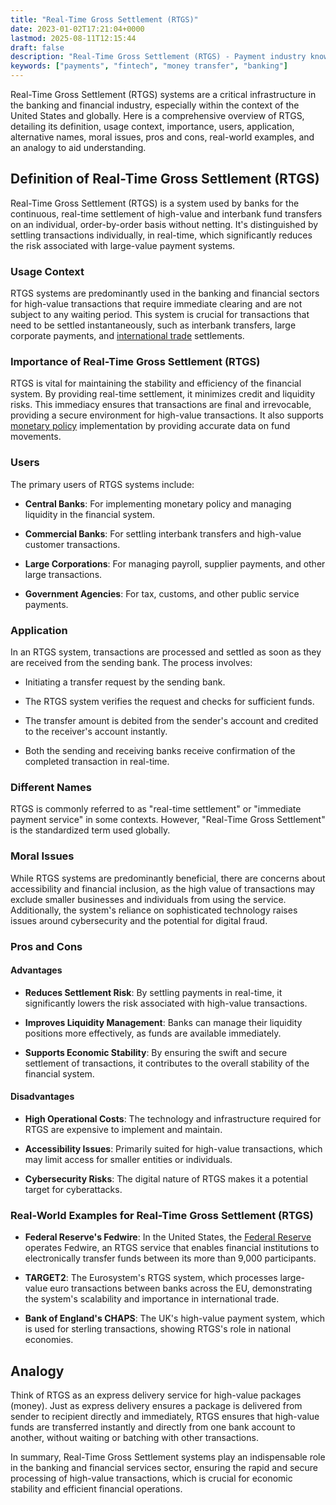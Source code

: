 ```yaml
---
title: "Real-Time Gross Settlement (RTGS)"
date: 2023-01-02T17:21:04+0000
lastmod: 2025-08-11T12:15:44
draft: false
description: "Real-Time Gross Settlement (RTGS) - Payment industry knowledge and insights"
keywords: ["payments", "fintech", "money transfer", "banking"]
---
```


Real-Time Gross Settlement (RTGS) systems are a critical infrastructure in the banking and financial industry, especially within the context of the United States and globally. Here is a comprehensive overview of RTGS, detailing its definition, usage context, importance, users, application, alternative names, moral issues, pros and cons, real-world examples, and an analogy to aid understanding.

## Definition of Real-Time Gross Settlement (RTGS)

Real-Time Gross Settlement (RTGS) is a system used by banks for the continuous, real-time settlement of high-value and interbank fund transfers on an individual, order-by-order basis without netting. It's distinguished by settling transactions individually, in real-time, which significantly reduces the risk associated with large-value payment systems.

### Usage Context

RTGS systems are predominantly used in the banking and financial sectors for high-value transactions that require immediate clearing and are not subject to any waiting period. This system is crucial for transactions that need to be settled instantaneously, such as interbank transfers, large corporate payments, and [international trade](https://faisalkhanllc.xyz/resources/payments-wiki/i/international-trade/) settlements.

### Importance of  Real-Time Gross Settlement (RTGS)

RTGS is vital for maintaining the stability and efficiency of the financial system. By providing real-time settlement, it minimizes credit and liquidity risks. This immediacy ensures that transactions are final and irrevocable, providing a secure environment for high-value transactions. It also supports [monetary policy](https://faisalkhanllc.xyz/resources/payments-wiki/m/monetary-policy/) implementation by providing accurate data on fund movements.

### Users

The primary users of RTGS systems include:

- **Central Banks**: For implementing monetary policy and managing liquidity in the financial system.

- **Commercial Banks**: For settling interbank transfers and high-value customer transactions.

- **Large Corporations**: For managing payroll, supplier payments, and other large transactions.

- **Government Agencies**: For tax, customs, and other public service payments.

### Application

In an RTGS system, transactions are processed and settled as soon as they are received from the sending bank. The process involves:

- Initiating a transfer request by the sending bank.

- The RTGS system verifies the request and checks for sufficient funds.

- The transfer amount is debited from the sender's account and credited to the receiver's account instantly.

- Both the sending and receiving banks receive confirmation of the completed transaction in real-time.

### Different Names

RTGS is commonly referred to as "real-time settlement" or "immediate payment service" in some contexts. However, "Real-Time Gross Settlement" is the standardized term used globally.

### Moral Issues

While RTGS systems are predominantly beneficial, there are concerns about accessibility and financial inclusion, as the high value of transactions may exclude smaller businesses and individuals from using the service. Additionally, the system's reliance on sophisticated technology raises issues around cybersecurity and the potential for digital fraud.

### Pros and Cons

#### Advantages

- **Reduces Settlement Risk**: By settling payments in real-time, it significantly lowers the risk associated with high-value transactions.

- **Improves Liquidity Management**: Banks can manage their liquidity positions more effectively, as funds are available immediately.

- **Supports Economic Stability**: By ensuring the swift and secure settlement of transactions, it contributes to the overall stability of the financial system.

#### Disadvantages

- **High Operational Costs**: The technology and infrastructure required for RTGS are expensive to implement and maintain.

- **Accessibility Issues**: Primarily suited for high-value transactions, which may limit access for smaller entities or individuals.

- **Cybersecurity Risks**: The digital nature of RTGS makes it a potential target for cyberattacks.

### Real-World Examples  for Real-Time Gross Settlement (RTGS)

- **Federal Reserve's Fedwire**: In the United States, the [Federal Reserve](https://faisalkhanllc.xyz/resources/payments-wiki/f/federal-reserve-system/) operates Fedwire, an RTGS service that enables financial institutions to electronically transfer funds between its more than 9,000 participants.

- **TARGET2**: The Eurosystem's RTGS system, which processes large-value euro transactions between banks across the EU, demonstrating the system's scalability and importance in international trade.

- **Bank of England's CHAPS**: The UK's high-value payment system, which is used for sterling transactions, showing RTGS's role in national economies.

## Analogy

Think of RTGS as an express delivery service for high-value packages (money). Just as express delivery ensures a package is delivered from sender to recipient directly and immediately, RTGS ensures that high-value funds are transferred instantly and directly from one bank account to another, without waiting or batching with other transactions.

In summary, Real-Time Gross Settlement systems play an indispensable role in the banking and financial services sector, ensuring the rapid and secure processing of high-value transactions, which is crucial for economic stability and efficient financial operations.